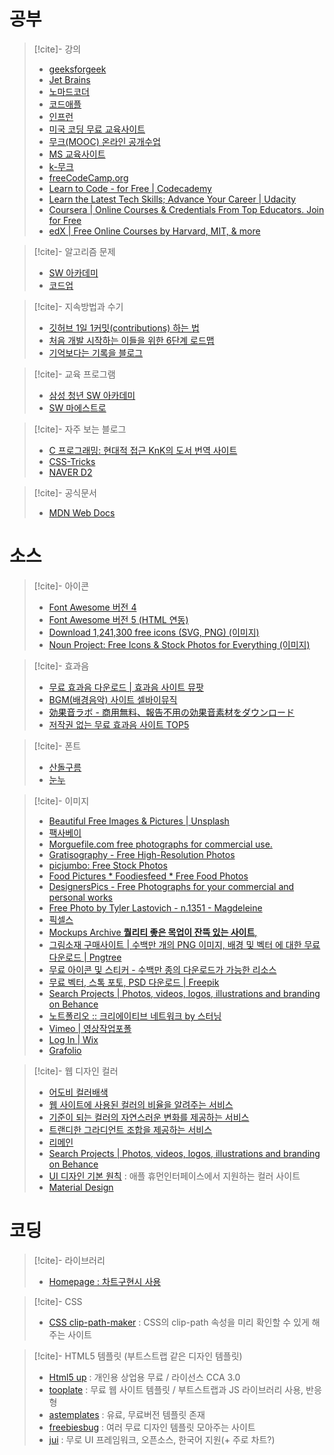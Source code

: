 # 공부
>[!cite]- 강의
> - [geeksforgeek](https://www.geeksforgeeks.org/difference-between-hardware-and-framework/)
> - [Jet Brains](https://www.jetbrains.com/academy/?source=google&medium=cpc&campaign=APAC_en_APAC_JBAcademy_Video_Desktop&keyword=&content=609021332861&gclid=CjwKCAjw7p6aBhBiEiwA83fGuvi0AQiAMfACImM0EEtMUc_fvZyg33pqRQX8VN6oOjJ9Z2STo3FMbhoC9acQAvD_BwE)
> - [노마드코더](https://nomadcoders.co/)
> - [코드애플](https://codingapple.com/course/javascript-jquery-ui/?gclid=Cj0KCQjwhsmaBhCvARIsAIbEbH4NopKMG7nDwrN4AYvgoZQGI5t5vOkiS7_kfhIrD4zJHa7WQ1XsX5YaApFcEALw_wcB)
> - [인프런](https://www.inflearn.com/)
> - [미국 코딩 무료 교육사이트](https://code.org/)
> - [무크(MOOC) 온라인 공개수업](https://www.coursera.org/)
> - [MS 교육사이트](https://docs.microsoft.com/ko-kr/learn/browse/?filter-products=c)
> - [k-무크](http://www.kmooc.kr/)
> - [freeCodeCamp.org](https://www.freecodecamp.org/)
> - [Learn to Code - for Free | Codecademy](https://www.codecademy.com/)
> - [Learn the Latest Tech Skills; Advance Your Career | Udacity](https://www.udacity.com/)
> - [Coursera | Online Courses & Credentials From Top Educators. Join for Free](https://www.coursera.org/)
> - [edX | Free Online Courses by Harvard, MIT, & more](https://www.edx.org/)

>[!cite]- 알고리즘 문제
> - [SW 아카데미](https://swexpertacademy.com/main/main.do)
> - [코드업](https://codeup.kr/)

>[!cite]- 지속방법과 수기
> - [깃허브 1일 1커밋(contributions) 하는 법 ](https://datamoney.tistory.com/163)
> - [처음 개발 시작하는 이들을 위한 6단계 로드맵](https://software-creator.tistory.com/31)
> - [기억보다는 기록을 블로그](https://jojoldu.tistory.com/)

>[!cite]- 교육 프로그램
> - [삼성 청년 SW 아카데미](https://www.ssafy.com/ksp/servlet/swp.content.controller.SwpContentServlet)
> - [SW 마에스트로](https://www.swmaestro.org/sw/main/contents.do?menuNo=200033)

>[!cite]- 자주 보는 블로그
> - [C 프로그래밍: 현대적 접근 KnK의 도서 번역 사이트](https://wikidocs.net/book/2494)
> - [CSS-Tricks](https://css-tricks.com/)
> - [NAVER D2](https://d2.naver.com/home)

>[!cite]- 공식문서
> - [MDN Web Docs](https://developer.mozilla.org/ko/)

# 소스
>[!cite]- 아이콘
> - [Font Awesome 버전 4](https://fontawesome.com/v4/icons/)
> - [Font Awesome 버전 5 (HTML 연동)](https://fontawesome.com/icons?d=gallery)
> - [Download 1,241,300 free icons (SVG, PNG) (이미지)](https://icons8.com/icons)
> - [Noun Project: Free Icons & Stock Photos for Everything (이미지)](https://thenounproject.com/)

>[!cite]- 효과음
> - [무료 효과음 다운로드 | 효과음 사이트 뮤팟](https://www.mewpot.com/search/sound-effects?is_free=true)
> - [BGM(배경음악) 사이트 셀바이뮤직](https://www.sellbuymusic.com/search/soundeffect/0/0/1)
> - [効果音ラボ - 商用無料、報告不用の効果音素材をダウンロード](https://soundeffect-lab.info/)
> - [저작권 없는 무료 효과음 사이트 TOP5](https://tldk9371.tistory.com/entry/%EC%A0%80%EC%9E%91%EA%B6%8C-%EC%97%86%EB%8A%94-%EB%AC%B4%EB%A3%8C-%ED%9A%A8%EA%B3%BC%EC%9D%8C-%EC%82%AC%EC%9D%B4%ED%8A%B8-TOP5)

>[!cite]- 폰트 
> - [산돌구름](https://www.sandollcloud.com/licensecombine.html?utm_source=youtube&utm_medium=cpv&utm_campaign=ad&utm_content=video_challenge&gclid=CjwKCAjwuIWHBhBDEiwACXQYsbBKK-3S4gY9NqvD45_6ik6Sw9G4Y8IYCT_ewGfpChxbGnR3HyRoHxoC_QYQAvD_BwE)
> - [눈누](https://noonnu.cc/font_page?commit=filter&search=&search=&editor=&category_use_ids%5B%5D=4&order_by=pd)

>[!cite]- 이미지
> - [Beautiful Free Images & Pictures | Unsplash](https://unsplash.com/?utm_source=medium&utm_medium=referral)
> - [팩사베이](https://pixabay.com/ko/)
> - [Morguefile.com free photographs for commercial use.](https://morguefile.com/)
> - [Gratisography - Free High-Resolution Photos](https://gratisography.com/page/2/)
> - [picjumbo: Free Stock Photos](https://picjumbo.com/)
> - [Food Pictures * Foodiesfeed * Free Food Photos](https://www.foodiesfeed.com/)
> - [DesignersPics - Free Photographs for your commercial and personal works](http://www.designerspics.com/page/2/)
> - [Free Photo by Tyler Lastovich - n.1351 - Magdeleine](https://magdeleine.co/photo-by-tyler-lastovich-n-1351/)
> - [픽셀스](https://www.pexels.com/ko-kr/)
> - [Mockups Archive **퀄리티 좋은 목업이 잔뜩 있는 사이트**,](https://www.mockupworld.co/all-mockups/)
> - [그림소재 구매사이트 | 수백만 개의 PNG 이미지, 배경 및 벡터 에 대한 무료 다운로드 | Pngtree](https://kor.pngtree.com/)
> - [무료 아이콘 및 스티커 - 수백만 종의 다운로드가 가능한 리소스](https://www.flaticon.com/kr/)
> - [무료 벡터, 스톡 포토, PSD 다운로드 | Freepik](https://kr.freepik.com/)
> - [Search Projects | Photos, videos, logos, illustrations and branding on Behance](https://www.behance.net/)
> - [노트폴리오 :: 크리에이티브 네트워크 by 스터닝](https://notefolio.net/)
> - [Vimeo | 영상작업포폴](https://vimeo.com/)
> - [Log In | Wix](https://manage.wix.com/)
> - [Grafolio](https://grafolio.naver.com/)

>[!cite]- 웹 디자인 컬러
> - [어도비 컬러배색](https://color.adobe.com/ko/create)
> - [웹 사이트에 사용된 컬러의 비율을 알려주는 서비스](http://webcolourdata.com/)
> - [기준이 되는 컬러의 자연스러운 변화를 제공하는 서비스](http://colllor.com/)
> - [트랜디한 그라디언트 조합을 제공하는 서비스](https://uigradients.com/#Mello)
> - [리메인](http://www.remain.co.kr/)
> - [Search Projects | Photos, videos, logos, illustrations and branding on Behance](https://www.behance.net/)
> - [UI 디자인 기본 원칙](https://developer.apple.com/kr/design/tips/) : 애플 휴먼인터페이스에서 지원하는 컬러 사이트
> - [Material Design](https://m3.material.io/styles/color/overview#!/?view.left=0&view.right=0)

# 코딩
>[!cite]- 라이브러리
> - [Homepage : 차트구현시 사용](https://www.highcharts.com/)

>[!cite]- CSS
> - [CSS clip-path-maker](https://bennettfeely.com/clippy/) : CSS의 clip-path 속성을 미리 확인할 수 있게 해주는 사이트

>[!cite]- HTML5 템플릿 (부트스트랩 같은 디자인 템플릿)
> - [Html5 up](https://html5up.net/) : 개인용 상업용 무료 / 라이선스 CCA 3.0
> - [tooplate](https://www.tooplate.com/) : 무료 웹 사이트 템플릿 / 부트스트랩과 JS 라이브러리 사용, 반응형
> - [astemplates](https://www.astemplates.com/) : 유료, 무료버전 템플릿 존재
> - [freebiesbug](https://freebiesbug.com/) : 여러 무료 디자인 템플릿 모아주는 사이트
> - [jui](http://jui.io/?lang=ko) : 무로 UI 프레임워크, 오픈소스, 한국어 지원(+ 주로 차트?)
